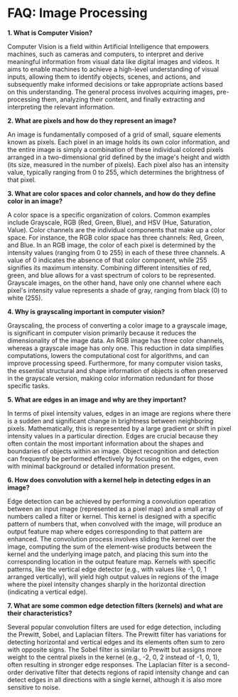 # FAQ: Image Processing

**1. What is Computer Vision?**

Computer Vision is a field within Artificial Intelligence that empowers machines, such as cameras and computers, to interpret and derive meaningful information from visual data like digital images and videos. It aims to enable machines to achieve a high-level understanding of visual inputs, allowing them to identify objects, scenes, and actions, and subsequently make informed decisions or take appropriate actions based on this understanding. The general process involves acquiring images, pre-processing them, analyzing their content, and finally extracting and interpreting the relevant information.

**2. What are pixels and how do they represent an image?**

An image is fundamentally composed of a grid of small, square elements known as pixels. Each pixel in an image holds its own color information, and the entire image is simply a combination of these individual colored pixels arranged in a two-dimensional grid defined by the image's height and width (its size, measured in the number of pixels). Each pixel also has an intensity value, typically ranging from 0 to 255, which determines the brightness of that pixel.

**3. What are color spaces and color channels, and how do they define color in an image?**

A color space is a specific organization of colors. Common examples include Grayscale, RGB (Red, Green, Blue), and HSV (Hue, Saturation, Value). Color channels are the individual components that make up a color space. For instance, the RGB color space has three channels: Red, Green, and Blue. In an RGB image, the color of each pixel is determined by the intensity values (ranging from 0 to 255) in each of these three channels. A value of 0 indicates the absence of that color component, while 255 signifies its maximum intensity. Combining different intensities of red, green, and blue allows for a vast spectrum of colors to be represented. Grayscale images, on the other hand, have only one channel where each pixel's intensity value represents a shade of gray, ranging from black (0) to white (255).

**4. Why is grayscaling important in computer vision?**

Grayscaling, the process of converting a color image to a grayscale image, is significant in computer vision primarily because it reduces the dimensionality of the image data. An RGB image has three color channels, whereas a grayscale image has only one. This reduction in data simplifies computations, lowers the computational cost for algorithms, and can improve processing speed. Furthermore, for many computer vision tasks, the essential structural and shape information of objects is often preserved in the grayscale version, making color information redundant for those specific tasks.

**5. What are edges in an image and why are they important?**

In terms of pixel intensity values, edges in an image are regions where there is a sudden and significant change in brightness between neighboring pixels. Mathematically, this is represented by a large gradient or shift in pixel intensity values in a particular direction. Edges are crucial because they often contain the most important information about the shapes and boundaries of objects within an image. Object recognition and detection can frequently be performed effectively by focusing on the edges, even with minimal background or detailed information present.

**6. How does convolution with a kernel help in detecting edges in an image?**

Edge detection can be achieved by performing a convolution operation between an input image (represented as a pixel map) and a small array of numbers called a filter or kernel. This kernel is designed with a specific pattern of numbers that, when convolved with the image, will produce an output feature map where edges corresponding to that pattern are enhanced. The convolution process involves sliding the kernel over the image, computing the sum of the element-wise products between the kernel and the underlying image patch, and placing this sum into the corresponding location in the output feature map. Kernels with specific patterns, like the vertical edge detector (e.g., with values like -1, 0, 1 arranged vertically), will yield high output values in regions of the image where the pixel intensity changes sharply in the horizontal direction (indicating a vertical edge).

**7. What are some common edge detection filters (kernels) and what are their characteristics?**

Several popular convolution filters are used for edge detection, including the Prewitt, Sobel, and Laplacian filters. The Prewitt filter has variations for detecting horizontal and vertical edges and its elements often sum to zero with opposite signs. The Sobel filter is similar to Prewitt but assigns more weight to the central pixels in the kernel (e.g., -2, 0, 2 instead of -1, 0, 1), often resulting in stronger edge responses. The Laplacian filter is a second-order derivative filter that detects regions of rapid intensity change and can detect edges in all directions with a single kernel, although it is also more sensitive to noise.
